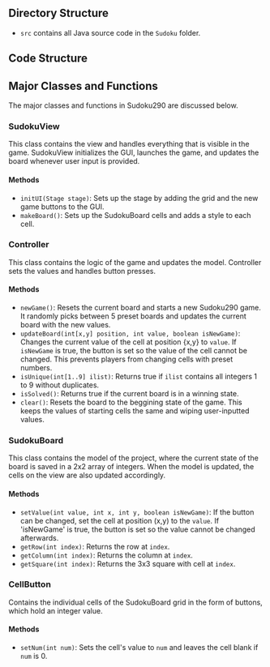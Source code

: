 ## Directory Structure

- `src` contains all Java source code in the `Sudoku` folder.

## Code Structure

## Major Classes and Functions

The major classes and functions in Sudoku290 are discussed below.

### SudokuView

This class contains the view and handles everything that is visible in the game. SudokuView initializes the GUI, launches the game, and updates the board whenever user input is provided.

#### Methods

- `initUI(Stage stage)`: Sets up the stage by adding the grid and the new game buttons to the GUI.
- `makeBoard()`: Sets up the SudokuBoard cells and adds a style to each cell.

### Controller

This class contains the logic of the game and updates the model. Controller sets the values and handles button presses.

#### Methods

- `newGame()`: Resets the current board and starts a new Sudoku290 game. It randomly picks between 5 preset boards and updates the current board with the new values.
- `updateBoard(int[x,y] position, int value, boolean isNewGame)`: Changes the current value of the cell at position {x,y} to `value`. If `isNewGame` is true, the button is set so the value of the cell cannot be changed. This prevents players from changing cells with preset numbers.
- `isUnique(int[1..9] ilist)`: Returns true if `ilist` contains all integers 1 to 9 without duplicates.
- `isSolved()`: Returns true if the current board is in a winning state.
- `clear()`: Resets the board to the beggining state of the game. This keeps the values of starting cells the same and wiping user-inputted values.

### SudokuBoard

This class contains the model of the project, where the current state of the board is saved in a 2x2 array of integers. When the model is updated, the cells on the view are also updated accordingly.

#### Methods

- `setValue(int value, int x, int y, boolean isNewGame)`: If the button can be changed, set the cell at position (x,y) to the `value`. If 'isNewGame' is true, the button is set so the value cannot be changed afterwards.
- `getRow(int index)`: Returns the row at `index`.
- `getColumn(int index)`: Returns the column at `index`.
- `getSquare(int index)`: Returns the 3x3 square with cell at `index`.

### CellButton

Contains the individual cells of the SudokuBoard grid in the form of buttons, which hold an integer value.

#### Methods

- `setNum(int num)`: Sets the cell's value to `num` and leaves the cell blank if `num` is 0.
